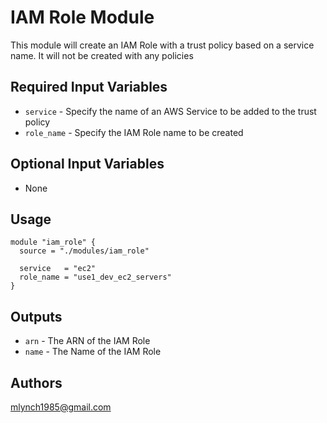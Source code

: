 IAM Role Module
===========

This module will create an IAM Role with a trust policy based on a service name. It will not be created with any policies

Required Input Variables
----------------------

- `service` - Specify the name of an AWS Service to be added to the trust policy
- `role_name` - Specify the IAM Role name to be created

Optional Input Variables
----------------------

- None

Usage
-----

```hcl
module "iam_role" {
  source = "./modules/iam_role"

  service   = "ec2"
  role_name = "use1_dev_ec2_servers"
}
```

Outputs
----------------------

- `arn` - The ARN of the IAM Role
- `name` - The Name of the IAM Role

Authors
----------------------

mlynch1985@gmail.com
